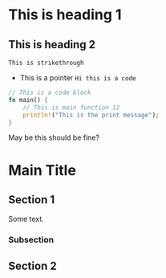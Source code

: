 
# This is heading 1
## This is heading 2

` This is strikethrough `
* This is a pointer
```Hi this is a code```

```rust
// This is a code block
fn main() {
    // This is main function 12
    println!("This is the print message");
}
```

May be this should be fine?

# Main Title
## Section 1
Some text.
### Subsection
## Section 2